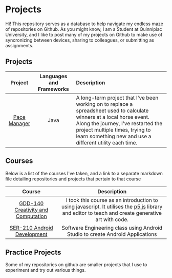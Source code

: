 # Projects
Hi! This repository serves as a database to help navigate my endless maze of repositories on Github. As you might know, I am a Student at Quinnipiac University, and I like to post many of my projects on Github to make use of syncronizing between devices, sharing to colleagues, or submitting as assignments.

## Projects
| Project | Languages and Frameworks | Description |
| :---: | :---: | :--- |
| [Pace Manager](https://www.github.com/LittleTealeaf/paceManager) | Java | A long-term project that I've been working on to replace a spreadsheet used to calculate winners at a local horse event. Along the journey, I've restarted the project multiple times, trying to learn something new and use a different utility each time.|

## Courses
Below is a list of the courses I've taken, and a link to a separate markdown file detailing repositories and projects that pertain to that course

| Course | Description |
| :---: | :---: |
| [GDD-140 Creativity and Computation](courses/GDD-140.md) | I took this course as an introduction to using javascript. It utilises the [p5.js](https://p5js.org/) library and editor to teach and create generative art with code.|
| [SER-210 Android Development](courses/SER-210.md) | Software Engineering class using Android Studio to create Android Applications |

## Practice Projects
Some of my repositories on github are smaller projects that I use to experiment and try out various things. 
<!-- TODO: perhaps make this into one of those github pages? -->
